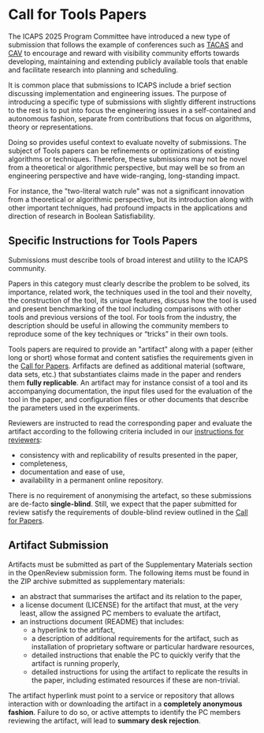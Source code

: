 # Call for Tools Papers

The ICAPS 2025 Program Committee have introduced a new type of submission that follows the example of conferences
such as [TACAS](https://etaps.org/2024/conferences/tacas/) and [CAV](https://i-cav.org/2024/call-for-papers/) to
encourage and reward with visibility community efforts towards developing, maintaining and extending publicly
available tools that enable and facilitate research into planning and scheduling.

It is common place that submissions to ICAPS include a brief section discussing implementation and engineering issues.
The purpose of introducing a specific type of submissions with slightly different instructions to the rest is to put
into focus the engineering issues in a self-contained and autonomous fashion, separate from contributions that focus
on algorithms, theory or representations. 

Doing so provides useful context to evaluate novelty of submissions. The subject of Tools papers can be refinements 
or optimizations of existing algorithms or techniques. Therefore, these submissions may not be novel from a theoretical 
or algorithmic perspective, but may well be so from an engineering perspective and have wide-ranging, long-standing 
impact. 

For instance, the "two-literal watch rule" was not a significant innovation
from a theoretical or algorithmic perspective, but its introduction along with other important techniques, had 
profound impacts in the applications and direction of research in Boolean Satisfiability.

## Specific Instructions for Tools Papers

Submissions must describe tools of broad interest and utility to the ICAPS community.

Papers in this category must clearly describe the problem to be solved, its importance, related work, the techniques 
used in the tool and their novelty, the construction of the tool, its unique features, discuss how the tool is used 
and present benchmarking of the tool including comparisons with other tools and previous versions of the tool. For 
tools from the industry, the description should be useful in allowing the community members to reproduce some of the key 
techniques or “tricks” in their own tools.

Tools papers are required to provide an "artifact" along with a paper (either long or short) whose format and content
satisfies the requirements given in the [Call for Papers](/calls/main_track). Arfifacts are defined as additional
material (software, data sets, etc.) that substantiates claims made in the paper and renders them **fully replicable**.
An artifact may for instance consist of a tool and its accompanying documentation, the input files used for the 
evaluation of the tool in the paper, and configuration files or other documents that describe the parameters used in 
the experiments. 

Reviewers are instructed to read the corresponding paper and evaluate the artifact according to the following criteria
included in our [instructions for reviewers](/organisation/roles_and_guidelines):
 - consistency with and replicability of results presented in the paper,
 - completeness,
 - documentation and ease of use,
 - availability in a permanent online repository.

There is no requirement of anonymising the artefact, so these submissions are de-facto **single-blind**. Still, we
expect that the paper submitted for review satisfy the requirements of double-blind review outlined in the 
[Call for Papers](/calls/main_track).

## Artifact Submission

Artifacts must be submitted as part of the Supplementary Materials section in the OpenReview submission form. The following
items must be found in the ZIP archive submitted as supplementary materials:

 - an abstract that summarises the artifact and its relation to the paper,
 - a license document (LICENSE) for the artifact that must, at the very least, allow the assigned PC members to evaluate the 
   artifact,
 - an instructions document (README) that includes:
   - a hyperlink to the artifact,
   - a description of additional requirements for the artifact, such as installation of proprietary software or particular
     hardware resources,
   - detailed instructions that enable the PC to quickly verify that the artifact is running properly,
   - detailed instructions for using the artifact to replicate the results in the paper, including estimated resources
     if these are non-trivial.

The artifact hyperlink must point to a service or repository that allows interaction with or downloading the artifact
in a **completely anonymous fashion**. Failure to do so, or active attempts to identify the PC members reviewing the 
artifact, will lead to **summary desk rejection**.

